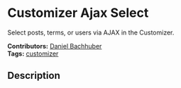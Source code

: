 # Customizer Ajax Select

Select posts, terms, or users via AJAX in the Customizer.

**Contributors:** [Daniel Bachhuber](https://handbuilt.co)  
**Tags:** [customizer](https://wordpress.org/plugins/tags/customizer)

## Description ##

